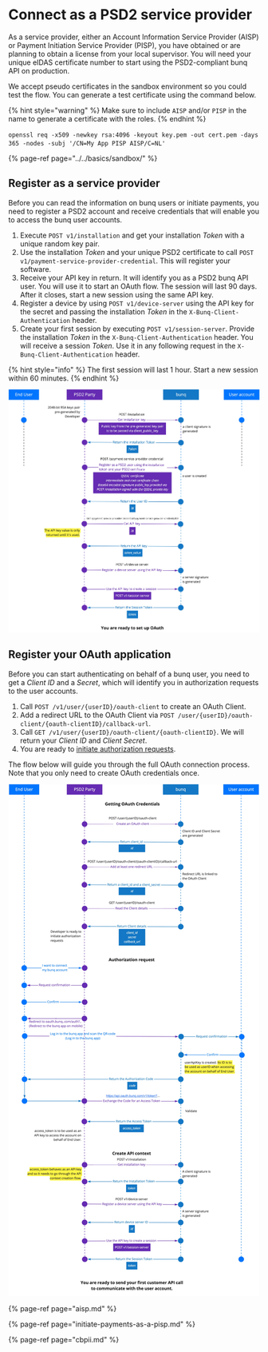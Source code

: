 # Connect as a PSD2 service provider

As a service provider, either an Account Information Service Provider \(AISP\) or Payment Initiation Service Provider \(PISP\), you have obtained or are planning to obtain a license from your local supervisor. You will need your unique eIDAS certificate number to start using the PSD2-compliant bunq API on production.

We accept pseudo certificates in the sandbox environment so you could test the flow. You can generate a test certificate using the command below. 

{% hint style="warning" %}
Make sure to include `AISP` and/or `PISP` in the name to generate a certificate with the roles.
{% endhint %}

`openssl req -x509 -newkey rsa:4096 -keyout key.pem -out cert.pem -days 365 -nodes -subj '/CN=My App PISP AISP/C=NL'`

{% page-ref page="../../basics/sandbox/" %}

## Register as a service provider

Before you can read the information on bunq users or initiate payments, you need to register a PSD2 account and receive credentials that will enable you to access the bunq user accounts.

1. Execute `POST v1/installation` and get your installation _Token_ with a unique random key pair.
2. Use the installation _Token_ and your unique PSD2 certificate to call `POST v1/payment-service-provider-credential`. This will register your software.
3. Receive your API key in return. It will identify you as a PSD2 bunq API user. You will use it to start an OAuth flow. The session will last 90 days. After it closes, start a new session using the same API key.
4. Register a device by using `POST v1/device-server` using the API key for the secret and passing the installation _Token_ in the `X-Bunq-Client-Authentication` header.
5. Create your first session by executing `POST v1/session-server`. Provide the installation _Token_ in the `X-Bunq-Client-Authentication` header. You will receive a session _Token_. Use it in any following request in the `X-Bunq-Client-Authentication` header.

{% hint style="info" %}
The first session will last 1 hour. Start a new session within 60 minutes.
{% endhint %}

![](../../.gitbook/assets/creating-api-context-as-a-psd2-user-revised-.jpg)

## Register your OAuth application

Before you can start authenticating on behalf of a bunq user, you need to get a _Client ID_ and a _Secret_, which will identify you in authorization requests to the user accounts.

1. Call `POST /v1/user/{userID}/oauth-client` to create an OAuth Client.
2. Add a redirect URL to the OAuth Client via `POST /user/{userID}/oauth-client/{oauth-clientID}/callback-url`.
3. Call `GET /v1/user/{userID}/oauth-client/{oauth-clientID}`. We will return your _Client ID_ and _Client Secret_.
4. You are ready to [initiate authorization requests](https://beta.doc.bunq.com/basics/oauth#authorization-request).

The flow below will guide you through the full OAuth connection process. Note that you only need to create OAuth credentials once.

![](../../.gitbook/assets/authorization-oauth-flow.jpg)

{% page-ref page="aisp.md" %}

{% page-ref page="initiate-payments-as-a-pisp.md" %}

{% page-ref page="cbpii.md" %}

